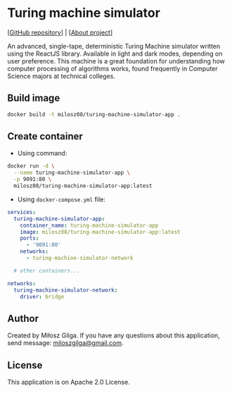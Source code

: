 # Turing machine simulator

[[GitHub repository](https://github.com/milosz08/turing-machine-simulator)] |
[[About project](https://miloszgilga.pl/project/turing-machine-simulator-app)]

An advanced, single-tape, deterministic Turing Machine simulator written using the ReactJS library. Available in light
and dark modes, depending on user preference. This machine is a great foundation for understanding how computer
processing of algorithms works, found frequently in Computer Science majors at technical colleges.

## Build image

```bash
docker build -t milosz08/turing-machine-simulator-app .
```

## Create container

* Using command:

```bash
docker run -d \
  --name turing-machine-simulator-app \
  -p 9091:80 \
  milosz08/turing-machine-simulator-app:latest
```

* Using `docker-compose.yml` file:

```yaml
services:
  turing-machine-simulator-app:
    container_name: turing-machine-simulator-app
    image: milosz08/turing-machine-simulator-app:latest
    ports:
      - '9091:80'
    networks:
      - turing-machine-simulator-network

  # other containers...

networks:
  turing-machine-simulator-network:
    driver: bridge
```

## Author

Created by Miłosz Gilga. If you have any questions about this application, send message:
[miloszgilga@gmail.com](mailto:miloszgilga@gmail.com).

## License

This application is on Apache 2.0 License.
